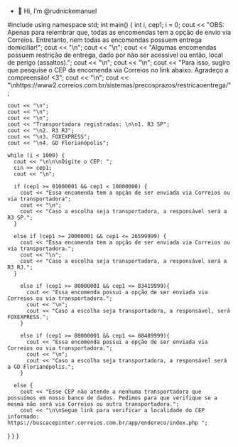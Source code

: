 - 👋 Hi, I’m @rudnickemanuel

#include <iostream>
  using namespace std;
  int main() {
    int i, cep1;
        i = 0;
     cout << "OBS: Apenas para relembrar que, todas as encomendas tem a opção de envio via Correios. Entretanto, nem todas as encomendas possuem entrega domiciliar!";
    cout << "\n";
    cout << "\n";
    cout << "Algumas encomendas possuem restrição de entrega, dado por não ser acessível ou então, local de perigo (assaltos).";
    cout << "\n";
    cout << "\n";
    cout << "Para isso, sugiro que pesquise o CEP da encomenda via Correios no link abaixo. Agradeço a compreensão! <3";
    cout << "\n";
    cout << "\nhttps://www2.correios.com.br/sistemas/precosprazos/restricaoentrega/";

    cout << "\n";
    cout << "\n";
    cout << "\n";
    cout << "Transportadora registradas: \n\n1. R3 SP";
    cout << "\n2. R3 RJ";
    cout << "\n3. FOXEXPRESS";
    cout << "\n4. GD Florianópolis";

    while (i < 1000) {
      cout << "\n\n\nDigite o CEP: ";
      cin >> cep1;
      cout << "\n";

      if (cep1 >= 01000001 && cep1 < 10000000) {
        cout << "Essa encomenda tem a opção de ser enviada via Correios ou via transportadora";
        cout << "\n";
        cout << "Caso a escolha seja transportadora, a responsável será a R3 SP.";
      }

      else if (cep1 >= 20000001 && cep1 <= 26599999) {
        cout << "Essa encomenda tem a opção de ser enviada via Correios ou via transportadora.";
        cout << "\n";
        cout << "Caso a escolha seja transportadora, a responsável será a R3 RJ.";
      }

        else if (cep1 >= 80000001 && cep1 <= 83419999){
          cout << "Essa encomenda possui a opção de ser enviada via Correios ou via transportadora.";
          cout << "\n";
          cout << "Caso a escolha seja transportadora, a responsável, será FOXEXPRESS.";
        }

        else if (cep1 >= 88000001 && cep1 <= 88489999){
          cout << "Essa encomenda possui a opção de ser enviada via Correios ou via transportadora.";
          cout << "\n";
          cout << "Caso a escolha seja transportadora, a responsável será a GD Florianópolis.";
        }

      else {
        cout << "Esse CEP não atende a nenhuma transportadora que possuímos em nosso banco de dados. Pedimos para que verifique se a mesma não será via Correios ou outra transportadora.";
        cout << "\n\nSegue link para verificar a localidade do CEP informado: https://buscacepinter.correios.com.br/app/endereco/index.php ";
}
}
}

<!---
rudnickemanuel/rudnickemanuel is a ✨ special ✨ repository because its `README.md` (this file) appears on your GitHub profile.
You can click the Preview link to take a look at your changes.
--->
